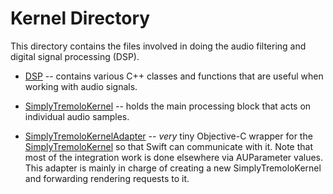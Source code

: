 # Kernel Directory

This directory contains the files involved in doing the audio filtering and digital signal processing (DSP).

- [DSP](DSP) -- contains various C++ classes and functions that are useful when working with audio signals.

- [SimplyTremoloKernel](SimplyTremoloKernel.h) -- holds the main processing block that acts on individual audio samples.

- [SimplyTremoloKernelAdapter](SimplyTremoloKernelAdapter.h) -- _very_ tiny Objective-C wrapper for the
  [SimplyTremoloKernel](SimplyTremoloKernel.h) so that Swift can communicate with it. Note that most of the integration
  work is done elsewhere via AUParameter values. This adapter is mainly in charge of creating a new
  SimplyTremoloKernel and forwarding rendering requests to it.
